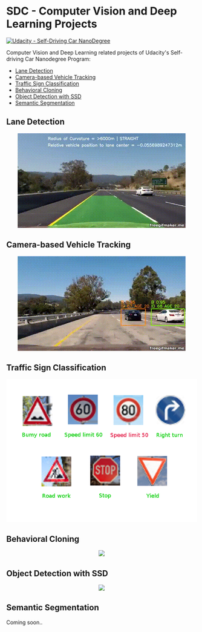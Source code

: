 ﻿# SDC - Computer Vision and Deep Learning Projects
[![Udacity - Self-Driving Car NanoDegree](https://s3.amazonaws.com/udacity-sdc/github/shield-carnd.svg)](http://www.udacity.com/drive)

Computer Vision and Deep Learning related projects of Udacity's Self-driving Car Nanodegree Program:  
* [Lane Detection](./LaneDetection/)
* [Camera-based Vehicle Tracking](./CameraBasedVehicleTracking/)
* [Traffic Sign Classification](./TrafficSignClassification/)
* [Behavioral Cloning](./BehavioralCloning/)
* [Object Detection with SSD](./ObjectDetection/)
* [Semantic Segmentation](./SemanticSegmentation/)

## Lane Detection

<p align="center">
  <img src="./LaneDetection/lane_detection.gif">
</p>

## Camera-based Vehicle Tracking

<p align="center">
  <img src="./CameraBasedVehicleTracking/vehicle_tracking.gif">
</p>

## Traffic Sign Classification


<p align="center">
  <img src="./TrafficSignClassification/traffic_sign_classification.png">
</p>

## Behavioral Cloning

<p align="center">
  <img src="./BehavioralCloning/behavioral_cloning.gif">
</p>

## Object Detection with SSD

<p align="center">
  <img src="./ObjectDetection/ssd.gif">
</p>

## Semantic Segmentation

Coming soon..  
